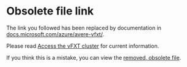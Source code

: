 
# Obsolete file link

The link you followed has been replaced by documentation in [docs.microsoft.com/azure/avere-vfxt/](https://docs.microsoft.com/azure/avere-vfxt/). 

Please read [Access the vFXT cluster](https://docs.microsoft.com/azure/avere-vfxt/avere-vfxt-cluster-gui) for current information.

If you think this is a mistake, you can view the [removed, obsolete file](legacy/obs/access_cluster.md).
